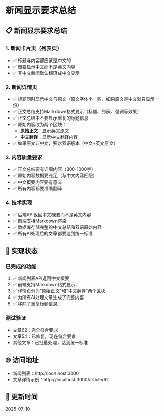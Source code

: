 # 新闻显示要求总结

## 📋 新闻显示要求总结

### 1. **新闻卡片页（列表页）**
- ✅ 标题与内容都应该是中文的
- ✅ 概要显示中文而不是英文内容
- ✅ 非中文新闻默认翻译成中文显示

### 2. **新闻详情页**
- ✅ 标题同时显示中文与原文（原文字体小一些，如果原文是中文就只显示一份）
- ✅ 正文总结支持Markdown格式显示（标题、列表、强调等效果）
- ✅ 正文总结中不要显示重复的标题信息
- ✅ 原始内容改为两个区块：
  - **原始正文**：显示英文原文
  - **中文翻译**：显示中文翻译内容
- ✅ 如果原文非中文，要求双语版本（中文+英文原文）

### 3. **内容质量要求**
- ✅ 正文总结要有详细内容（300-1000字）
- ✅ 原始内容数据要充足（与中文内容匹配）
- ✅ 中文概要内容要有意义
- ✅ 所有内容都要准确翻译

### 4. **技术实现**
- ✅ 后端API返回中文概要而不是英文内容
- ✅ 前端支持Markdown渲染
- ✅ 数据库存储完整的中文总结和双语原始内容
- ✅ 所有AI处理后的文章都要达到统一标准

## 📝 实现状态

### 已完成的功能
1. ✅ 新闻列表API返回中文概要
2. ✅ 前端支持Markdown格式显示
3. ✅ 详情页分为"原始正文"和"中文翻译"两个区块
4. ✅ 为所有AI处理文章生成了完整内容
5. ✅ 移除了重复标题信息

### 测试验证
- 文章62：完全符合要求
- 文章54：已修复，现在符合要求
- 其他文章：已批量处理，达到统一标准

## 🌐 访问地址
- 新闻列表：http://localhost:3000
- 文章详情示例：http://localhost:3000/article/62

## 📅 更新时间
2025-07-10 